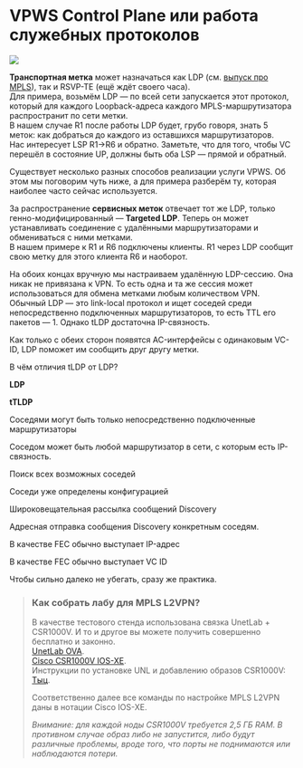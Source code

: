 # VPWS Control Plane или работа служебных протоколов

![](https://habrastorage.org/files/32c/252/5e4/32c2525e405544ec96be3fe56991f8fb.png)

**Транспортная метка** может назначаться как LDP \(см. [выпуск про MPLS](https://linkmeup.ru/blog/154.html)\), так и RSVP-TE \(ещё ждёт своего часа\).  
Для примера, возьмём LDP — по всей сети запускается этот протокол, который для каждого Loopback-адреса каждого MPLS-маршрутизатора распространит по сети метки.  
В нашем случае R1 после работы LDP будет, грубо говоря, знать 5 меток: как добраться до каждого из оставшихся маршрутизаторов.  
Нас интересует LSP R1→R6 и обратно. Заметьте, что для того, чтобы VC перешёл в состояние UP, должны быть оба LSP — прямой и обратный.

Существует несколько разных способов реализации услуги VPWS. Об этом мы поговорим чуть ниже, а для примера разберём ту, которая наиболее часто сейчас используется.

За распространение **сервисных меток** отвечает тот же LDP, только генно-модифицированный — **Targeted LDP**. Теперь он может устанавливать соединение с удалёнными маршрутизаторами и обмениваться с ними метками.  
В нашем примере к R1 и R6 подключены клиенты. R1 через LDP сообщит свою метку для этого клиента R6 и наоборот.

На обоих концах вручную мы настраиваем удалённую LDP-сессию. Она никак не привязана к VPN. То есть одна и та же сессия может использоваться для обмена метками любым количеством VPN.  
Обычный LDP — это link-local протокол и ищет соседей среди непосредственно подключенных маршрутизаторов, то есть TTL его пакетов — 1. Однако tLDP достаточна IP-связность.

Как только с обеих сторон появятся AC-интерфейсы с одинаковым VC-ID, LDP поможет им сообщить друг другу метки.

В чём отличия tLDP от LDP?

**LDP**

**tTLDP**

Соседями могут быть только непосредственно подключенные маршрутизаторы

Соседом может быть любой маршрутизатор в сети, с которым есть IP-связность.

Поиск всех возможных соседей

Соседи уже определены конфигурацией

Широковещательная рассылка сообщений Discovery

Адресная отправка сообщения Discovery конкретным соседям.

В качестве FEC обычно выступает IP-адрес

В качестве FEC обычно выступает VC ID

Чтобы сильно далеко не убегать, сразу же практика.

> ### Как собрать лабу для MPLS L2VPN?
>
> В качестве тестового стенда использована связка UnetLab + CSR1000V. И то и другое вы можете получить совершенно бесплатно и законно.  
> [UnetLab OVA](http://www.unetlab.com/download/index.html).  
> [Cisco CSR1000V IOS-XE](https://software.cisco.com/download/release.html?mdfid=284364978&softwareid=282046477).  
> Инструкции по установке UNL и добавлению образов CSR1000V: [Тыц](http://www.unetlab.com/2014/11/adding-cisco-cloud-service-router-csr1000v-images/).  
>   
> Соответственно далее все команды по настройке MPLS L2VPN даны в нотации Cisco IOS-XE.  
>   
> _Внимание: для каждой ноды CSR1000V требуется 2,5 ГБ RAM. В противном случае образ либо не запустится, либо будут различные проблемы, вроде того, что порты не поднимаются или наблюдаются потери._
